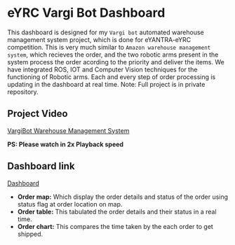 # eYRC Vargi Bot Dashboard
This dashboard is designed for my `Vargi bot` automated warehouse management system project, which is done for eYANTRA-eYRC competition. This is very much similar to `Amazon warehouse management system`, which recieves the order, and the two robotic arms present in the system process the order acording to the priority and deliver the items. We have integrated ROS, IOT and Computer Vision techniques for the functioning of Robotic arms. Each and every step of order processing is updating in the dashboard at real time. 
Note: Full project is in private repository.

## Project Video
[VargiBot Warehouse Management System](https://youtu.be/Qvk9B3pwgkM)


**PS: Please watch in 2x Playback speed**

## Dashboard link
[Dashboard](https://jagdshmb.github.io/eYRC_VargiBot_Dashboard/)

- **Order map:** Which display the order details and status of the order using status flag at order location on map.
- **Order table:** This tabulated the order details and their status in a real time.
- **Order chart:** This compares the time taken by the each order to get shipped.
